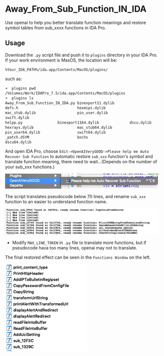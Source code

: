 # Away_From_Sub_Function_IN_IDA

Use openai to help you better translate function meanings and restore symbol tables from sub_xxxx functions in IDA Pro.

## Usage

Download the `.py` script file and push it to `plugins` directory in your IDA Pro. If your work environment is MasOS, the location will be:

```
%Your_IDA_PATH%/ida.app/Contents/MacOS/plugins/
```

such as:

```
➜  plugins pwd
/Volumes/Work/IDAPro_7.5/ida.app/Contents/MacOS/plugins
➜  plugins ls
Away_From_Sub_Function_IN_IDA.py binexport11.dylib                defs.h                           hexmips.dylib                    mac_stub.dylib                   pin_user.dylib                   swift.dylib
helpp.py                binexport1164.dylib              dscu.dylib                       hexrays.dylib                    mac_stub64.dylib                 pin_user64.dylib                 swift64.dylib
_patch.dSYM                      bochs                            dscu64.dylib
```

And open IDA Pro, choose `Edit->OpenAIVeryGOOD->Please help me Auto Recover Sub Function` to automatic restore `sub_xxx` function's symbol and translate function meaning, there need to wait...(Depends on the number of your sub_xxx functions.)

![image-1](./img/1.jpg)

The script translates pseudocode below 70 lines, and rename `sub_xxx` function to an easier to understand function name.

![image-1](./img/2.jpg)

- Modify `MAX_LINE_TOKEN` in `.py` file to translate more functions, but if pseudocode hava too many lines, openai may not to translate.

The final restored effect can be seen in the `Functions Window` on the left.

![image-1](./img/3.jpg)
